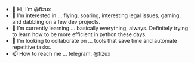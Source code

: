 - 👋 Hi, I’m @fizux
- 👀 I’m interested in ... flying, soaring, interesting legal issues, gaming, and dabbling on a few dev projects.
- 🌱 I’m currently learning ... basically everything, always.  Definitely trying to learn how to be more efficient in python these days.
- 💞️ I’m looking to collaborate on ... tools that save time and automate repetitive tasks.
- 📫 How to reach me ... telegram: @fizux

<!---
fizux/fizux is a ✨ special ✨ repository because its `README.md` (this file) appears on your GitHub profile.
You can click the Preview link to take a look at your changes.
--->
